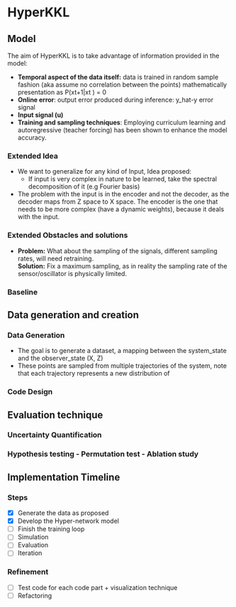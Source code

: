# HyperKKL

## Model
The aim of HyperKKL is to take advantage of information provided in the model:
- **Temporal aspect of the data itself:** data is trained in random sample fashion (aka assume no correlation between the points) mathematically presentation as 
P(xt+1|xt ) = 0
- **Online error**: output error produced during inference: y_hat-y error signal
- **Input signal (u)** 
- **Training and sampling techniques**: Employing curriculum learning and autoregressive (teacher forcing) has been shown to enhance the model accuracy.

### Extended Idea

- We want to generalize for any kind of Input, Idea proposed:
  - If input is very complex in nature to be learned, take the spectral decomposition of it (e.g Fourier basis)
- The problem with the input is in the encoder and not the decoder, as the decoder maps from Z space to X space. The encoder is the one that needs to be more complex (have a dynamic weights), because it deals with the input.
### Extended Obstacles and solutions
- **Problem:** What about the sampling of the signals, different sampling rates, will need retraining. \
**Solution:** Fix a maximum sampling, as in reality the sampling rate of the sensor/oscillator is physically limited.
### Baseline



## Data generation and creation

### Data Generation 

- The goal is to generate a dataset, a mapping between the system_state and the observer_state (X, Z)
- These points are sampled from multiple trajectories of the system, note that each trajectory represents a new distribution of 


### Code Design
## Evaluation technique
### Uncertainty Quantification
### Hypothesis testing - Permutation test - Ablation study
## Implementation Timeline
### Steps
- [X] Generate the data as proposed
- [X] Develop the Hyper-network model
- [ ] Finish the training loop
- [ ] Simulation
- [ ] Evaluation
- [ ] Iteration
### Refinement 
- [ ] Test code for each code part + visualization technique
- [ ] Refactoring